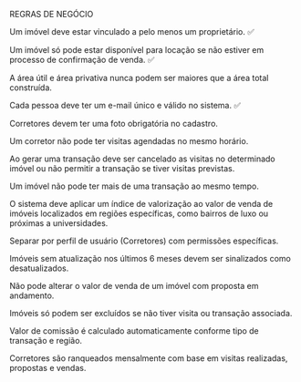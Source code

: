 REGRAS DE NEGÓCIO

Um imóvel deve estar vinculado a pelo menos um proprietário. ✅

Um imóvel só pode estar disponível para locação se não estiver em processo de confirmação de venda. ✅

A área útil e área privativa nunca podem ser maiores que a área total construída.

Cada pessoa deve ter um e-mail único e válido no sistema. ✅

Corretores devem ter uma foto obrigatória no cadastro.

Um corretor não pode ter visitas agendadas no mesmo horário.

Ao gerar uma transação deve ser cancelado as visitas no determinado imóvel ou não permitir a transação se tiver visitas previstas.

Um imóvel não pode ter mais de uma transação ao mesmo tempo.

O sistema deve aplicar um índice de valorização ao valor de venda de imóveis localizados em regiões específicas, como bairros de luxo ou próximas a universidades.

Separar por perfil de usuário (Corretores) com permissões específicas.

Imóveis sem atualização nos últimos 6 meses devem ser sinalizados como desatualizados.

Não pode alterar o valor de venda de um imóvel com proposta em andamento.

Imóveis só podem ser excluídos se não tiver visita ou transação associada.

Valor de comissão é calculado automaticamente conforme tipo de transação e região.

Corretores são ranqueados mensalmente com base em visitas realizadas, propostas e vendas. 

